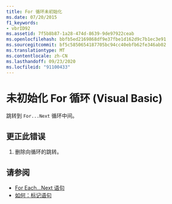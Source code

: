 ```yaml
---
title: For 循环未初始化
ms.date: 07/20/2015
f1_keywords:
- vbrID92
ms.assetid: 7f5b8b87-1a28-474d-8639-9de97922ceab
ms.openlocfilehash: bbfb5ed2169868df9e37fbe1d162d9c7b1ec3e91
ms.sourcegitcommit: bf5c5850654187705bc94cc40ebfb62fe346ab02
ms.translationtype: MT
ms.contentlocale: zh-CN
ms.lasthandoff: 09/23/2020
ms.locfileid: "91100433"
---
```

# <a name="for-loop-not-initialized-visual-basic"></a>未初始化 For 循环 (Visual Basic)

跳转到 `For...Next` 循环中间。  
  
## <a name="to-correct-this-error"></a>更正此错误  
  
1. 删除向循环的跳转。  
  
## <a name="see-also"></a>请参阅

- [For Each...Next 语句](../language-reference/statements/for-each-next-statement.md)
- [如何：标记语句](../programming-guide/program-structure/how-to-label-statements.md)
